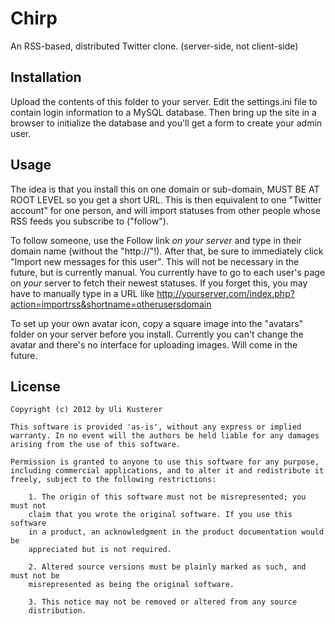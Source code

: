 Chirp
=====

An RSS-based, distributed Twitter clone. (server-side, not client-side)


Installation
------------

Upload the contents of this folder to your server. Edit the settings.ini file to contain
login information to a MySQL database.
Then bring up the site in a browser to initialize the database and you'll get a form to
create your admin user.


Usage
-----

The idea is that you install this on one domain or sub-domain, MUST BE AT ROOT LEVEL
so you get a short URL. This is then equivalent to one "Twitter account" for one person,
and will import statuses from other people whose RSS feeds you subscribe to ("follow").

To follow someone, use the Follow link *on your server* and type in their domain name
(without the "http://"!). After that, be sure to immediately click "Import new messages
for this user". This will not be necessary in the future, but is currently manual.
You currently have to go to each user's page on *your* server to fetch their newest
statuses. If you forget this, you may have to manually type in a URL like
http://yourserver.com/index.php?action=importrss&shortname=otherusersdomain

To set up your own avatar icon, copy a square image into the "avatars" folder on your
server before you install. Currently you can't change the avatar and there's no interface
for uploading images. Will come in the future.



License
-------

	Copyright (c) 2012 by Uli Kusterer
	
	This software is provided 'as-is', without any express or implied
	warranty. In no event will the authors be held liable for any damages
	arising from the use of this software.
	
	Permission is granted to anyone to use this software for any purpose,
	including commercial applications, and to alter it and redistribute it
	freely, subject to the following restrictions:
	
		1. The origin of this software must not be misrepresented; you must not
		claim that you wrote the original software. If you use this software
		in a product, an acknowledgment in the product documentation would be
		appreciated but is not required.
		
		2. Altered source versions must be plainly marked as such, and must not be
		misrepresented as being the original software.
		
		3. This notice may not be removed or altered from any source
		distribution.
	
